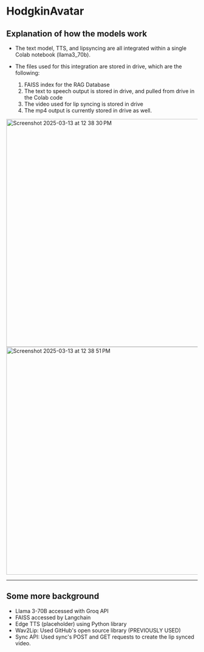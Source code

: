 # HodgkinAvatar

## Explanation of how the models work 

- The text model, TTS, and lipsyncing are all integrated within a single Colab notebook (llama3_70b).
- The files used for this integration are stored in drive, which are the following:

  1. FAISS index for the RAG Database
  2. The text to speech output is stored in drive, and pulled from drive in the Colab code
  3. The video used for lip syncing is stored in drive
  4. The mp4 output is currently stored in drive as well.
 
<img width="600" alt="Screenshot 2025-03-13 at 12 38 30 PM" src="https://github.com/user-attachments/assets/c2a87fac-8471-49a7-9b3e-764ee54c9968" />
<img width="600" alt="Screenshot 2025-03-13 at 12 38 51 PM" src="https://github.com/user-attachments/assets/99bfde1a-92a5-4efe-a84a-a40fad393327" />

---

## Some more background 
- Llama 3-70B accessed with Groq API
- FAISS accessed by Langchain
- Edge TTS (placeholder) using Python library
- Wav2Lip: Used GitHub's open source library (PREVIOUSLY USED)
- Sync API: Used sync's POST and GET requests to create the lip synced video. 
